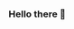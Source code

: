 ### Hello there 👋

<!--
**Jay-Almendarez/Jay-Almendarez** is a ✨ _special_ ✨ repository because its `README.md` (this file) appears on your GitHub profile.

🌱 Data Science with Codeup

